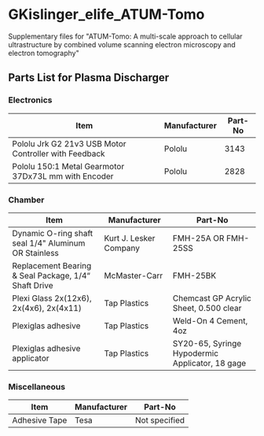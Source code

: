 # GKislinger_elife_ATUM-Tomo
Supplementary files for "ATUM-Tomo: A multi-scale approach to cellular ultrastructure by combined volume scanning electron microscopy and electron tomography"

## Parts List for Plasma Discharger

### Electronics
| Item                                                        | Manufacturer        | Part-No         |
|-------------------------------------------------------------|---------------------|----------------------------------|
| Pololu Jrk G2 21v3 USB Motor Controller with Feedback       | Pololu              | 3143                     |
| Pololu 150:1 Metal Gearmotor 37Dx73L mm with Encoder        | Pololu              | 2828                     |

### Chamber
| Item                                                        | Manufacturer        | Part-No           |
|-------------------------------------------------------------|---------------------|----------------------------------|
| Dynamic O-ring shaft seal 1/4" Aluminum      OR Stainless               | Kurt J. Lesker Company | FMH-25A    OR     FMH-25SS               |
| Replacement Bearing & Seal Package, 1/4“ Shaft Drive        | McMaster-Carr       | FMH-25BK                         |
| Plexi Glass 2x(12x6), 2x(4x6), 2x(4x11)                     | Tap Plastics        | Chemcast GP Acrylic Sheet, 0.500 clear |
| Plexiglas adhesive                                          | Tap Plastics        | Weld-On 4 Cement, 4oz            |
| Plexiglas adhesive applicator                               | Tap Plastics        | SY20-65, Syringe Hypodermic Applicator, 18 gage |

### Miscellaneous
| Item                                                        | Manufacturer        | Part-No               |
|-------------------------------------------------------------|---------------------|----------------------------------|
| Adhesive Tape                                               | Tesa      | Not specified                    |

